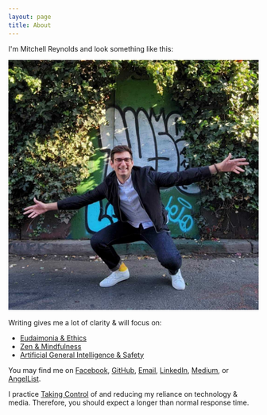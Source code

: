 ```yaml
---
layout: page
title: About
---
```


I'm Mitchell Reynolds and look something like this:

<img src="/assets/2021-07-17-profile-photo.jpg" alt="mphoto" width="540" heigh="540"/>

Writing gives me a lot of clarity & will focus on:

- [Eudaimonia & Ethics](https://en.wikipedia.org/wiki/Eudaimonia)
- [Zen & Mindfulness](https://en.wikipedia.org/wiki/Zen)
- [Artificial General Intelligence & Safety](https://www.alignmentforum.org/)

You may find me on [Facebook](https://www.facebook.com/mitchellsreynolds),
[GitHub](https://github.com/mitchell-reynolds/),
[Email](mailto:mitchell.s.reynolds@gmail.com),
[LinkedIn](https://www.linkedin.com/in/mitchellsreynolds/),
[Medium](https://medium.com/@mitchell.s.reynolds), or
[AngelList](https://angel.co/u/mitchellsreynolds).

I practice [Taking Control](https://www.humanetech.com/take-control)
of and reducing my reliance on technology & media.
Therefore, you should expect a longer than normal response time.
